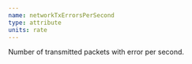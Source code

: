 ```yaml
---
name: networkTxErrorsPerSecond
type: attribute
units: rate
---
```


Number of transmitted packets with error per second.